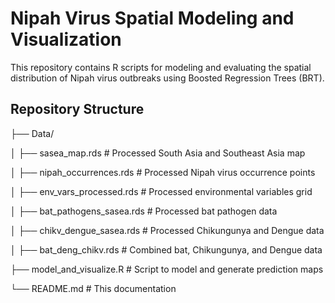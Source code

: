 # Nipah Virus Spatial Modeling and Visualization

This repository contains R scripts for modeling and evaluating the spatial distribution of Nipah virus outbreaks using Boosted Regression Trees (BRT).

## Repository Structure
├── Data/

│   ├── sasea_map.rds              # Processed South Asia and Southeast Asia map

│   ├── nipah_occurrences.rds      # Processed Nipah virus occurrence points

│   ├── env_vars_processed.rds     # Processed environmental variables grid

│   ├── bat_pathogens_sasea.rds    # Processed bat pathogen data

│   ├── chikv_dengue_sasea.rds     # Processed Chikungunya and Dengue data

│   ├── bat_deng_chikv.rds         # Combined bat, Chikungunya, and Dengue data

├── model_and_visualize.R          # Script to model and generate prediction maps

└── README.md                      # This documentation
